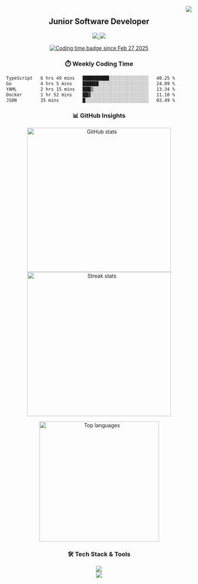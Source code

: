 <!-- Visitor Counter -->
<img align="right" src="https://visitor-badge.laobi.icu/badge?page_id=KhairilRahman04.KhairilRahman04" />

<!-- Title -->
<h2 align="center">Junior Software Developer</h2>

<p align="center"> <a href="https://linkedin.com/in/khairil-rahman-hakiki/" target="_blank"> <img src="https://img.shields.io/badge/LinkedIn-blue?style=for-the-badge&logo=linkedin&logoColor=white" /> </a> <a href="https://www.instagram.com/kiril.hrp/" target="_blank"> <img src="https://img.shields.io/badge/Instagram-deeppink?style=for-the-badge&logo=instagram&logoColor=white" /> </a> </p>


<!-- Wakatime Badge -->
<p align="center">
  <a href="https://wakatime.com/@3311999a-8544-4d5e-a9fb-3290da8de41f">
    <img src="https://wakatime.com/badge/user/3311999a-8544-4d5e-a9fb-3290da8de41f.svg" alt="Coding time badge since Feb 27 2025" />
  </a>
</p>

<!-- WakaTime Stats -->
<h3 align="center">⏱️ Weekly Coding Time</h3>
<!--START_SECTION:waka-->

```txt
TypeScript   6 hrs 49 mins   ██████████░░░░░░░░░░░░░░░   40.25 %
Go           4 hrs 5 mins    ██████░░░░░░░░░░░░░░░░░░░   24.09 %
YAML         2 hrs 15 mins   ███▒░░░░░░░░░░░░░░░░░░░░░   13.34 %
Docker       1 hr 52 mins    ██▓░░░░░░░░░░░░░░░░░░░░░░   11.10 %
JSON         35 mins         █░░░░░░░░░░░░░░░░░░░░░░░░   03.49 %
```

<!--END_SECTION:waka--> 


<!-- GitHub Stats -->
<h3 align="center">📊 GitHub Insights</h3>
<p align="center">
  <img width="390" src="https://github-readme-stats.vercel.app/api?username=kyyril&show_icons=true&hide_border=true&theme=tokyonight&border_radius=10" alt="GitHub stats"/>
  <img width="390" src="https://github-readme-streak-stats.herokuapp.com/?user=kyyril&show_icons=true&hide_border=true&theme=tokyonight&border_radius=10" alt="Streak stats"/>
</p>

<!-- Most Used Languages -->
<p align="center">
  <img width="325" src="https://github-readme-stats.vercel.app/api/top-langs/?username=kyyril&layout=compact&theme=tokyonight&hide_border=true" alt="Top languages" />
</p>

<!-- Languages & Tools -->
<h3 align="center">🛠 Tech Stack & Tools</h3>
<p align="center">
  <img src="https://skillicons.dev/icons?i=typescript,javascript,react,nextjs,tailwind,nodejs,graphql,vite" /><br/>
  <img src="https://skillicons.dev/icons?i=prisma,postgresql,mysql,firebase,supabase,docker,postman,vscode,figma,vercel" />
</p>

<br/>
<br/>
